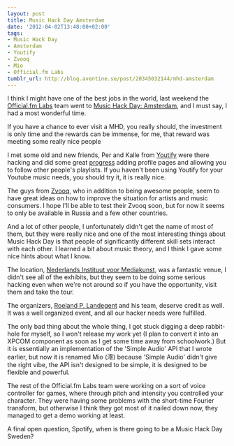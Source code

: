 ```yaml
---
layout: post
title: Music Hack Day Amsterdam
date: '2012-04-02T13:48:00+02:00'
tags:
- Music Hack Day
- Amsterdam
- Youtify
- Zvooq
- Mio
- Official.fm Labs
tumblr_url: http://blog.aventine.se/post/20345032144/mhd-amsterdam
---
```

I think I might have one of the best jobs in the world, last weekend the [Official.fm Labs](http://official.fm/labs) team went to [Music Hack Day: Amsterdam](http://amsterdam.musichackday.org/2012/index.php?page=Main+page), and I must say, I had a most wonderful time.

If you have a chance to ever visit a MHD, you really should, the investment is only time and the rewards can be immense, for me, that reward was meeting some really nice people

I met some old and new friends, Per and Kalle from [Youtify](http://youtify.com/) were there hacking and did some great [progress](http://blog.youtify.com/2012/03/this-weekend-we-spent-time-in-amsterdam.html) adding profile pages and allowing you to follow other people's playlists. If you haven't been using Youtify for your Youtube music needs, you should try it, it is really nice.

The guys from [Zvooq](https://zvooq.ru/), who in addition to being awesome people, seem to have great ideas on how to improve the situation for artists and music consumers. I hope I'll be able to test their Zvooq soon, but for now it seems to only be available in Russia and a few other countries.

And a lot of other people, I unfortunately didn't get the name of most of them, but they were really nice and one of the most interesting things about Music Hack Day is that people of significantly different skill sets interact with each other. I learned a bit about music theory, and I think I gave some nice hints about what I know.

The location, [Nederlands Instituut voor Mediakunst](http://nimk.nl/), was a fantastic venue, I didn't see all of the exhibits, but they seem to be doing some serious hacking even when we're not around so if you have the opportunity, visit them and take the tour.

The organizers, [Roeland P. Landegent](https://twitter.com/#!/roelandp) and his team, deserve credit as well. It was a well organized event, and all our hacker needs were fulfilled.

The only bad thing about the whole thing, I got stuck digging a deep rabbit-hole for myself, so I won't release my work yet (I plan to convert it into an XPCOM component as soon as I get some time away from schoolwork.) But it is essentially an implementation of the 'Simple Audio' API that I wrote earlier, but now it is renamed Mio (澪) because 'Simple Audio' didn't give the right vibe, the API isn't designed to be simple, it is designed to be flexible and powerful.

The rest of the Official.fm Labs team were working on a sort of voice controller for games, where through pitch and intensity you controlled your character. They were having some problems with the short-time Fourier transform, but otherwise I think they got most of it nailed down now, they managed to get a demo working at least.

A final open question, Spotify, when is there going to be a Music Hack Day Sweden?